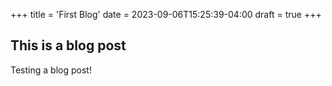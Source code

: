 +++
title = 'First Blog'
date = 2023-09-06T15:25:39-04:00
draft = true
+++

## This is a blog post

Testing a blog post!
